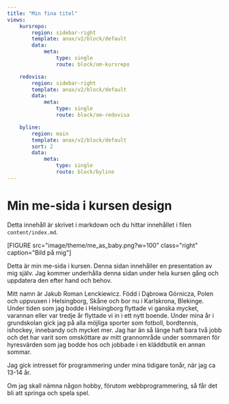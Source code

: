```yaml
---
title: "Min fina titel"
views:
    kursrepo:
        region: sidebar-right
        template: anax/v2/block/default
        data:
            meta:
                type: single
                route: block/om-kursrepo

    redovisa:
        region: sidebar-right
        template: anax/v2/block/default
        data:
            meta:
                type: single
                route: block/om-redovisa

    byline:
        region: main
        template: anax/v2/block/default
        sort: 2
        data:
            meta:
                type: single
                route: block/byline
---
```

Min me-sida i kursen design
=========================

Detta innehåll är skrivet i markdown och du hittar innehållet i filen `content/index.md`.

[FIGURE src="image/theme/me_as_baby.png?w=100" class="right" caption="Bild på mig"]

Detta är min me-sida i kursen. Denna sidan innehåller en presentation av mig själv. Jag kommer underhålla denna sidan under hela kursen gång och uppdatera den efter hand och behov.

Mitt namn är Jakub Roman Lenckiewicz. Född i Dąbrowa Górnicza, Polen och uppvuxen i Helsingborg, Skåne och bor nu i Karlskrona, Blekinge. Under tiden som jag bodde i Helsingborg flyttade vi ganska mycket, varannan eller var tredje år flyttade vi in i ett nytt boende. Under mina år i grundskolan gick jag på alla möjliga sporter som fotboll, bordtennis, ishockey, innebandy och mycket mer. Jag har än så länge haft bara två jobb och det har varit som omsköttare av mitt grannområde under sommaren för hyresvärden som jag bodde hos och jobbade i en kläddbutik en annan sommar.

Jag gick intresset för programmering under mina tidigare tonår, när jag ca 13-14 år.

Om jag skall nämna någon hobby, förutom webbprogrammering, så får det bli att springa och spela spel.
